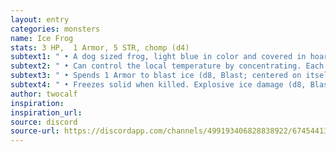 ```yaml
---
layout: entry
categories: monsters 
name: Ice Frog
stats: 3 HP,  1 Armor, 5 STR, chomp (d4)
subtext1: " • A dog sized frog, light blue in color and covered in hoarfrost. Wants to freeze bugs and eat them."
subtext2: " • Can control the local temperature by concentrating. Each turn it concentrates it gains 1 Armor."
subtext3: " • Spends 1 Armor to blast ice (d8, Blast; centered on itself)."
subtext4: " • Freezes solid when killed. Explosive ice damage (d8, Blast) if shattered, freezes nearby water."
author: twocalf
inspiration: 
inspiration_url: 
source: discord
source-url: https://discordapp.com/channels/499193406828838922/674544134798966806/703692547502899260
---
```

